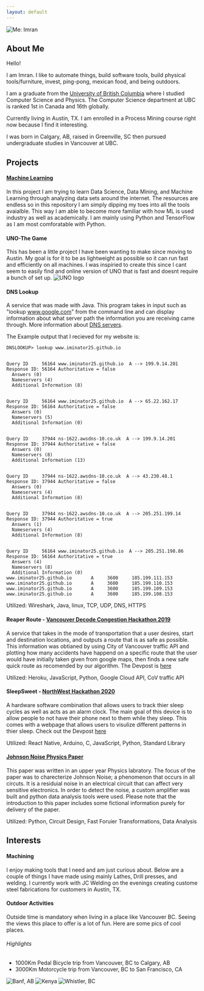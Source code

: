 ```yaml
---
layout: default
---
```


![Me: Imran](/assets/images/Imey.jpg)


## About Me

Hello! 

I am Imran. I like to automate things, build software tools, build physical tools/furniture, invest, ping-pong, mexican food, and being outdoors. 


I am a graduate from the [University of British Columbia](https://www.ubc.ca/) where I studied Computer Science and Physics. The Computer Science department at UBC is ranked 1st in Canada and 16th globally.

Currently living in Austin, TX. I am enrolled in a Process Mining course right now because I find it interesting. 

I was born in Calgary, AB, raised in Greenville, SC then pursued undergraduate studies in Vancouver at UBC.  

## Projects

#### [Machine Learning](https://github.com/iminator25/TensorFlow)
In this project I am trying to learn Data Science, Data Mining, and Machine Learning through analyzing data sets around the internet. The resources are endless so in this repository I am simply dipping my toes into all the tools avaialble. This way I am able to become more familiar with how ML is used industry as well as academically. I am mainly using Python and TensorFlow as I am most comforatable with Python. 

#### UNO-The Game
This has been a little project I have been wanting to make since moving to Austin. My goal is for it to be as lightweight as possible so it can run fast and efficiently on all machines. I was inspiried to create this since I cant seem to easily find and online version of UNO that is fast and doesnt require a bunch of set up. 
![UNO logo](./UNO_Logo.svg)


#### DNS Lookup 
A service that was made with Java. This program takes in input such as "lookup www.google.com" from the command line and can display information about what server path the information you are receiving came through. More information about [DNS servers](https://en.wikipedia.org/wiki/Domain_Name_System). 

The Example output that I recieved for my website is: 
```
DNSLOOKUP> lookup www.iminator25.github.io


Query ID     56164 www.iminator25.github.io  A --> 199.9.14.201
Response ID: 56164 Authoritative = false
  Answers (0)
  Nameservers (4)
  Additional Information (8)


Query ID     56164 www.iminator25.github.io  A --> 65.22.162.17
Response ID: 56164 Authoritative = false
  Answers (0)
  Nameservers (5)
  Additional Information (0)


Query ID     37944 ns-1622.awsdns-10.co.uk  A --> 199.9.14.201
Response ID: 37944 Authoritative = false
  Answers (0)
  Nameservers (8)
  Additional Information (13)


Query ID     37944 ns-1622.awsdns-10.co.uk  A --> 43.230.48.1
Response ID: 37944 Authoritative = false
  Answers (0)
  Nameservers (4)
  Additional Information (8)


Query ID     37944 ns-1622.awsdns-10.co.uk  A --> 205.251.199.14
Response ID: 37944 Authoritative = true
  Answers (1)
  Nameservers (4)
  Additional Information (8)


Query ID     56164 www.iminator25.github.io  A --> 205.251.198.86
Response ID: 56164 Authoritative = true
  Answers (4)
  Nameservers (8)
  Additional Information (0)
www.iminator25.github.io       A     3600     185.199.111.153
www.iminator25.github.io       A     3600     185.199.110.153
www.iminator25.github.io       A     3600     185.199.109.153
www.iminator25.github.io       A     3600     185.199.108.153 
```
Utilized: Wireshark, Java, linux, TCP, UDP, DNS, HTTPS

#### Reaper Route - [Vancouver Decode Congestion Hackathon 2019](https://vancouver.ca/streets-transportation/decode-congestion-hackathon.aspx)
A service that takes in the mode of transportation that a user desires, start and destination locations, and outputs a route that is as safe as possible. This information was obtianed by using City of Vancouver traffic API and plotting how many accidents have happend on a specific route that the user would have initially taken given from google maps, then finds a new safe quick route as recomended by our algorithm. The Devpost is [here](https://devpost.com/software/sleep-sweet-uqtnox)

Utilized: Heroku, JavaScript, Python, Google Cloud API, CoV traffic API

#### SleepSweet - [NorthWest Hackathon 2020](https://www.nwhacks.io/)
A hardware software combination that allows users to track thier sleep cycles as well as acts as an alarm clock. The main goal of this device is to allow people to not have their phone next to them while they sleep. This comes with a webpage that allows users to visulize different patterns in thier sleep. Check out the Devpost [here](https://devpost.com/software/sleep-sweet)

Utilized: React Native, Arduino, C, JavaScript, Python, Standard Library

#### [Johnson Noise Physics Paper](./Imey_s_Lab_1_Report.pdf)
This paper was written in an upper year Physics labratory. The focus of the paper was to charecterize Johnson Noise; a phenomenon that occurs in all circuts. It is a residuial noise in an electrical circuit that can affect very sensitive electronics. In order to detect the noise, a custom amplifier was built and python data analysis tools were used. Please note that the introduction to this paper includes some fictional information purely for delivery of the paper. 

Utilized: Python, Circuit Design, Fast Foruier Transformations, Data Analysis

## Interests

#### Machining

I enjoy making tools that I need and am just curious about. Below are a couple of things I have made using mainly Lathes, Drill presses, and welding. I currently work with JC Welding on the evenings creating custome steel fabrications for customers in Austin, TX. 



#### Outdoor Activities

Outside time is mandatory when living in a place like Vancouver BC. Seeing the views this place to offer is a lot of fun. Here are some pics of cool places.

###### Highlights
- 1000Km Pedal Bicycle trip from Vancouver, BC to Calgary, AB
- 3000Km Motorcycle trip from Vancouver, BC to San Francisco, CA


![Banf, AB](/assets/images/banf1.jpg)
![Kenya](/assets/images/Lion.JPG)
![Whistler, BC](/assets/images/ski1.jpeg)





